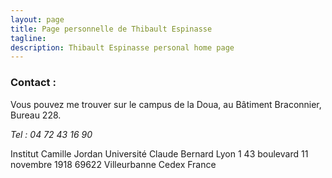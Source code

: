 ```yaml
---
layout: page
title: Page personnelle de Thibault Espinasse
tagline: 
description: Thibault Espinasse personal home page
---
```


### Contact :

Vous pouvez me trouver sur le campus de la Doua, au Bâtiment Braconnier, Bureau 228.

*Tel : 04 72 43 16 90*

Institut Camille Jordan
Université Claude Bernard Lyon 1
43 boulevard 11 novembre 1918
69622 Villeurbanne Cedex
France

<!-- ### Aller à 

- [Enseignements](pages/enseignement.html)
- [Recherche](pages/recherche.html)
- [Divers](pages/divers.html)
 -->
